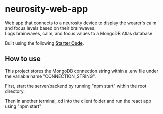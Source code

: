 # neurosity-web-app

Web app that connects to a neurosity device to display the wearer's calm and focus levels based on their brainwaves.  
Logs brainwaves, calm, and focus values to a MongoDB Atlas database

Built using the following **[Starter Code](https://github.com/neurosity/notion-react-starter)**.

## How to use
This project stores the MongoDB connection string within a .env file under the variable name "CONNECTION_STRING".

First, start the server/backend by running "npm start" within the root directory.

Then in another terminal, cd into the client folder and run the react app using "npm start"
